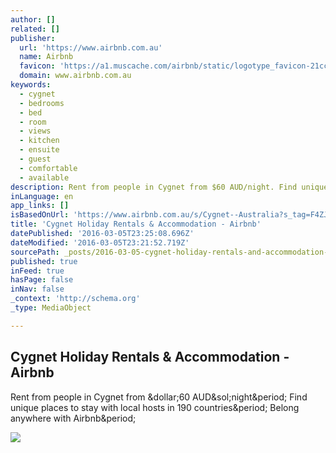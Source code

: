 ```yaml
---
author: []
related: []
publisher:
  url: 'https://www.airbnb.com.au'
  name: Airbnb
  favicon: 'https://a1.muscache.com/airbnb/static/logotype_favicon-21cc8e6c6a2cca43f061d2dcabdf6e58.ico'
  domain: www.airbnb.com.au
keywords:
  - cygnet
  - bedrooms
  - bed
  - room
  - views
  - kitchen
  - ensuite
  - guest
  - comfortable
  - available
description: Rent from people in Cygnet from $60 AUD/night. Find unique places to stay with local hosts in 190 countries. Belong anywhere with Airbnb.
inLanguage: en
app_links: []
isBasedOnUrl: 'https://www.airbnb.com.au/s/Cygnet--Australia?s_tag=F4ZJoEab'
title: 'Cygnet Holiday Rentals & Accommodation - Airbnb'
datePublished: '2016-03-05T23:25:08.696Z'
dateModified: '2016-03-05T23:21:52.719Z'
sourcePath: _posts/2016-03-05-cygnet-holiday-rentals-and-accommodation-airbnb.md
published: true
inFeed: true
hasPage: false
inNav: false
_context: 'http://schema.org'
_type: MediaObject

---
```

<article style=""><h1>Cygnet Holiday Rentals &amp; Accommodation - Airbnb</h1><p>Rent from people in Cygnet from &amp;dollar;60 AUD&amp;sol;night&amp;period; Find unique places to stay with local hosts in 190 countries&amp;period; Belong anywhere with Airbnb&amp;period;</p><img src="https://a2.muscache.com/airbnb/static/logos/belo-1200x630-a0d52af6aba9463c82017da13912f19f.png" /></article>